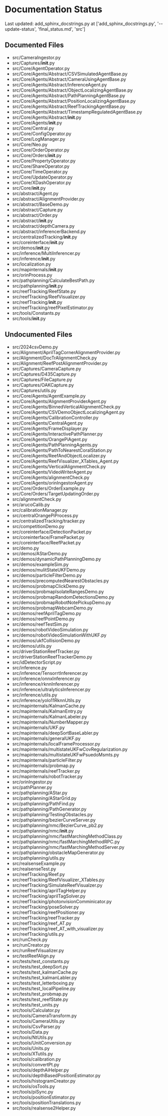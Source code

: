 # Documentation Status

Last updated: add_sphinx_docstrings.py at ['add_sphinx_docstrings.py', '--update-status', 'final_status.md', 'src']

## Documented Files

- src/CameraIngestor.py
- src/Captures/__init__.py
- src/Core/AgentOperator.py
- src/Core/Agents/Abstract/CSVSimulatedAgentBase.py
- src/Core/Agents/Abstract/CameraUsingAgentBase.py
- src/Core/Agents/Abstract/InferenceAgent.py
- src/Core/Agents/Abstract/ObjectLocalizingAgentBase.py
- src/Core/Agents/Abstract/PathPlanningAgentBase.py
- src/Core/Agents/Abstract/PositionLocalizingAgentBase.py
- src/Core/Agents/Abstract/ReefTrackingAgentBase.py
- src/Core/Agents/Abstract/TimestampRegulatedAgentBase.py
- src/Core/Agents/Abstract/__init__.py
- src/Core/Agents/__init__.py
- src/Core/Central.py
- src/Core/ConfigOperator.py
- src/Core/LogManager.py
- src/Core/Neo.py
- src/Core/OrderOperator.py
- src/Core/Orders/__init__.py
- src/Core/PropertyOperator.py
- src/Core/ShareOperator.py
- src/Core/TimeOperator.py
- src/Core/UpdateOperator.py
- src/Core/XDashOperator.py
- src/Core/__init__.py
- src/abstract/Agent.py
- src/abstract/AlignmentProvider.py
- src/abstract/BaseDemo.py
- src/abstract/Capture.py
- src/abstract/Order.py
- src/abstract/__init__.py
- src/abstract/depthCamera.py
- src/abstract/inferencerBackend.py
- src/centralizedTracking/__init__.py
- src/coreinterface/__init__.py
- src/demos/__init__.py
- src/inference/MultiInferencer.py
- src/inference/__init__.py
- src/localization.py
- src/mapinternals/__init__.py
- src/orinProcess.py
- src/pathplanning/CalculateBestPath.py
- src/pathplanning/__init__.py
- src/reefTracking/ReefState.py
- src/reefTracking/ReefVisualizer.py
- src/reefTracking/__init__.py
- src/reefTracking/reefPixelEstimator.py
- src/tools/Constants.py
- src/tools/__init__.py

## Undocumented Files

- src/2024csvDemo.py
- src/Alignment/AprilTagCornerAlignmentProvider.py
- src/Alignment/DocTrAlignmentCheck.py
- src/Alignment/ReefPostAlignmentProvider.py
- src/Captures/CameraCapture.py
- src/Captures/D435Capture.py
- src/Captures/FileCapture.py
- src/Captures/OAKCapture.py
- src/Captures/utils.py
- src/Core/Agents/AgentExample.py
- src/Core/Agents/AlignmentProviderAgent.py
- src/Core/Agents/BinnedVerticalAlignmentCheck.py
- src/Core/Agents/CSVDemoObjectLocalizingAgent.py
- src/Core/Agents/CalibrationController.py
- src/Core/Agents/CentralAgent.py
- src/Core/Agents/FrameDisplayer.py
- src/Core/Agents/InteractivePathPlanner.py
- src/Core/Agents/OrangePiAgent.py
- src/Core/Agents/PathPlanningAgents.py
- src/Core/Agents/PathToNearestCoralStation.py
- src/Core/Agents/ReefAndObjectLocalizer.py
- src/Core/Agents/ReefVisualizer_XTables_Agent.py
- src/Core/Agents/VerticalAlignmentCheck.py
- src/Core/Agents/VideoWriterAgent.py
- src/Core/Agents/alignmentCheck.py
- src/Core/Agents/orinIngestorAgent.py
- src/Core/Orders/OrderExample.py
- src/Core/Orders/TargetUpdatingOrder.py
- src/alignmentCheck.py
- src/arucoCalib.py
- src/calibrationManager.py
- src/centralOrangePiProcess.py
- src/centralizedTracking/tracker.py
- src/competitionDemo.py
- src/coreinterface/DetectionPacket.py
- src/coreinterface/FramePacket.py
- src/coreinterface/ReefPacket.py
- src/demo.py
- src/demos/AStarDemo.py
- src/demos/dynamicPathPlanningDemo.py
- src/demos/exampleSim.py
- src/demos/mulitStateUKFDemo.py
- src/demos/particleFilterDemo.py
- src/demos/precomputedNearestObstacles.py
- src/demos/probmapClickDemo.py
- src/demos/probmapIsolateRangesDemo.py
- src/demos/probmapRandomDetectionsDemo.py
- src/demos/probmapRobotNotePickupDemo.py
- src/demos/probmapWebcamDemo.py
- src/demos/reefAprilTagDemo.py
- src/demos/reefPointDemo.py
- src/demos/reefTestSim.py
- src/demos/robotVideoSimulation.py
- src/demos/robotVideoSimulationWithUKF.py
- src/demos/ukfCollisionDemo.py
- src/demos/utils.py
- src/driverStationReefTracker.py
- src/driverStationReefTrackerDemo.py
- src/idDetectorScript.py
- src/inference.py
- src/inference/TensorrtInferencer.py
- src/inference/onnxInferencer.py
- src/inference/rknnInferencer.py
- src/inference/ultralyticsInferencer.py
- src/inference/utils.py
- src/inference/yolo11RknnUtils.py
- src/mapinternals/KalmanCache.py
- src/mapinternals/KalmanEntry.py
- src/mapinternals/KalmanLabeler.py
- src/mapinternals/NumberMapper.py
- src/mapinternals/UKF.py
- src/mapinternals/deepSortBaseLabler.py
- src/mapinternals/generalUKF.py
- src/mapinternals/localFrameProcessor.py
- src/mapinternals/multistateUKFwCovRegularization.py
- src/mapinternals/multistateUKFwPsuedoMsmts.py
- src/mapinternals/particleFilter.py
- src/mapinternals/probmap.py
- src/mapinternals/reefTracker.py
- src/mapinternals/robotTracker.py
- src/orinIngestor.py
- src/pathPlanner.py
- src/pathplanning/AStar.py
- src/pathplanning/AStarGrid.py
- src/pathplanning/PathFind.py
- src/pathplanning/PathGenerator.py
- src/pathplanning/TestingObstacles.py
- src/pathplanning/bezierCurveServer.py
- src/pathplanning/nmc/BezierCurve_pb2.py
- src/pathplanning/nmc/__init__.py
- src/pathplanning/nmc/fastMarchingMethodClass.py
- src/pathplanning/nmc/fastMarchingMethodRPC.py
- src/pathplanning/nmc/fastMarchingMethodServer.py
- src/pathplanning/obstacleMapGenerator.py
- src/pathplanning/utils.py
- src/realsenseExample.py
- src/realsenseTest.py
- src/reefTracking/Reef.py
- src/reefTracking/ReefVisualizer_XTables.py
- src/reefTracking/SimulateReefVisualzer.py
- src/reefTracking/aprilTagHelper.py
- src/reefTracking/aprilTagSolver.py
- src/reefTracking/photonvisionComminicator.py
- src/reefTracking/poseSolver.py
- src/reefTracking/reefPositioner.py
- src/reefTracking/reefTracker.py
- src/reefTracking/reef_AT.py
- src/reefTracking/reef_AT_with_visualizer.py
- src/reefTracking/utils.py
- src/runCheck.py
- src/runCreator.py
- src/runReefVisualizer.py
- src/testReefAlign.py
- src/tests/test_constants.py
- src/tests/test_deepSort.py
- src/tests/test_kalmanCache.py
- src/tests/test_kalmanLabler.py
- src/tests/test_letterboxing.py
- src/tests/test_localPipeline.py
- src/tests/test_probmap.py
- src/tests/test_reefState.py
- src/tests/test_units.py
- src/tools/Calculator.py
- src/tools/CameraTransform.py
- src/tools/CameraUtils.py
- src/tools/CsvParser.py
- src/tools/Data.py
- src/tools/NtUtils.py
- src/tools/UnitConversion.py
- src/tools/Units.py
- src/tools/XTutils.py
- src/tools/calibration.py
- src/tools/convertPt.py
- src/tools/depthAiHelper.py
- src/tools/depthBasedPositionEstimator.py
- src/tools/histogramCreator.py
- src/tools/osTools.py
- src/tools/piSync.py
- src/tools/positionEstimator.py
- src/tools/positionTranslations.py
- src/tools/realsense2Helper.py
